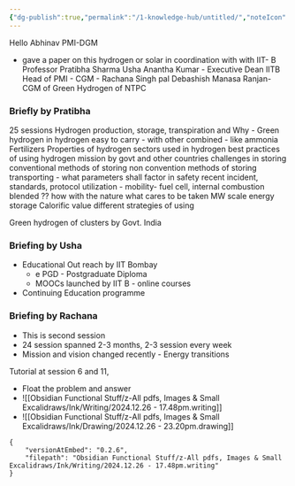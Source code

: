 ```yaml
---
{"dg-publish":true,"permalink":"/1-knowledge-hub/untitled/","noteIcon":""}
---
```


Hello 
Abhinav PMI-DGM
- gave a paper on this hydrogen or solar
in coordination  with with IIT- B
Professor Pratibha Sharma
Usha Anantha Kumar - Executive Dean IITB
Head of PMI - CGM - Rachana Singh pal
Debashish Manasa Ranjan- CGM of  Green Hydrogen of NTPC


### Briefly by Pratibha
25 sessions
Hydrogen production, storage, transpiration and 
Why - Green hydrogen in 
hydrogen easy to carry - with other combined - like ammonia
Fertilizers
Properties of hydrogen
sectors used in hydrogen
best practices of using hydrogen
mission by govt and other countries 
challenges in storing 
conventional methods of storing
non convention methods of storing
transporting - what parameters shall factor in
safety 
recent incident, 
standards, protocol
utilization - mobility- fuel cell, internal combustion
blended ?? how with the nature what cares to be taken
MW scale energy storage
Calorific value
different strategies of using

Green hydrogen of clusters by Govt. India

### Briefing by Usha
- Educational Out reach by IIT Bombay
	- e PGD - Postgraduate Diploma
	- MOOCs launched by IIT B - online courses
- Continuing Education programme

### Briefing by Rachana 
- This is second session
- 24 session spanned 2-3 months, 2-3 session every week
- Mission and vision changed recently - Energy transitions


Tutorial at session 6 and 11, 
- Float the problem and answer 
- ![[Obsidian Functional Stuff/z-All pdfs, Images & Small Excalidraws/Ink/Writing/2024.12.26 - 17.48pm.writing]]
- ![[Obsidian Functional Stuff/z-All pdfs, Images & Small Excalidraws/Ink/Drawing/2024.12.26 - 23.20pm.drawing]]
```handwritten-ink
{
	"versionAtEmbed": "0.2.6",
	"filepath": "Obsidian Functional Stuff/z-All pdfs, Images & Small Excalidraws/Ink/Writing/2024.12.26 - 17.48pm.writing"
}
```

